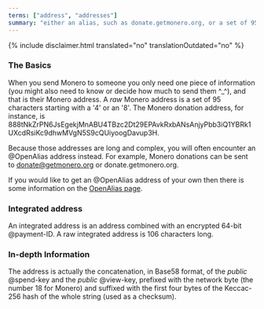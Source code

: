 ```yaml
---
terms: ["address", "addresses"]
summary: "either an alias, such as donate.getmonero.org, or a set of 95 characters starting with a 4"
---
```


{% include disclaimer.html translated="no" translationOutdated="no" %}

### The Basics

When you send Monero to someone you only need one piece of information (you might also need to know or decide how much to send them ^_^), and that is their Monero address. A *raw* Monero address is a set of 95 characters starting with a '4' or an '8'. The Monero donation address, for instance, is 888tNkZrPN6JsEgekjMnABU4TBzc2Dt29EPAvkRxbANsAnjyPbb3iQ1YBRk1UXcdRsiKc9dhwMVgN5S9cQUiyoogDavup3H.

Because those addresses are long and complex, you will often encounter an @OpenAlias address instead. For example, Monero donations can be sent to donate@getmonero.org or donate.getmonero.org.

If you would like to get an @OpenAlias address of your own then there is some information on the [OpenAlias page](https://openalias.org/).

### Integrated address

An integrated address is an address combined with an encrypted 64-bit @payment-ID. A raw integrated address is 106 characters long.

### In-depth Information

The address is actually the concatenation, in Base58 format, of the *public* @spend-key and the *public* @view-key, prefixed with the network byte (the number 18 for Monero) and suffixed with the first four bytes of the Keccac-256 hash of the whole string (used as a checksum).
